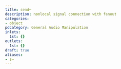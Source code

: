 ```yaml
---
title: send~
description: nonlocal signal connection with fanout
categories:
- object
pdcategory: General Audio Manipulation
inlets:
  1st: {}
outlets:
  1st: {}
draft: true
aliases:
- s~
---
```


